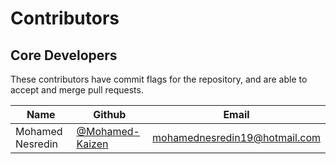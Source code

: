 Contributors
============

Core Developers
---------------

These contributors have commit flags for the repository,
and are able to accept and merge pull requests.


| Name                           | Github                                 | Email                        |
| ----                           | ------                                 | -----                        |
| Mohamed Nesredin | [@Mohamed-Kaizen]  | [mohamednesredin19@hotmail.com]() |



[@Mohamed-Kaizen]: https://github.com/Mohamed-Kaizen
